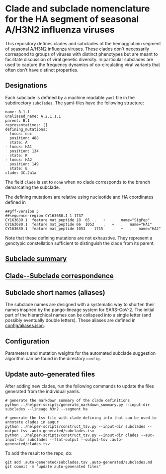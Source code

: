 # Clade and subclade nomenclature for the HA segment of seasonal A/H3N2 influenza viruses

This repository defines clades and subclades of the hemagglutinin segment of seasonal A/H3N2 influenza viruses.
These clades don't necessarily correspond to groups of viruses with distinct phenotypes but are meant to facilitate discussion of viral genetic diversity.
In particular subclades are used to capture the frequency dynamics of co-circulating viral variants that often don't have distinct properties.


## Designations

Each subclade is defined by a machine readable `yaml` file in the subdirectory `subclades`.
The yaml-files have the following structure:
```
name: B.1.1
unaliased_name: A.2.1.1.1
parent: B.1
representatives: []
defining_mutations:
- locus: nuc
  position: 488
  state: A
- locus: HA1
  position: 134
  state: K
- locus: HA2
  position: 149
  state: E
clade: 3C.2a1a
```
The field `clade` is set to `none` when no clade corresponds to the branch demarcating the subclade.

The defining mutations are relative using nucleotide and HA coordinates defined in
```
##gff-version 3
##sequence-region CY163680.1 1 1737
CY163680.1	feature	mat_peptide	18	65	.	+	.	name="SigPep"
CY163680.1	feature	mat_peptide	66	1052	.	+	.	name="HA1"
CY163680.1	feature	mat_peptide	1053	1715	.	+	.	name="HA2"
```
Note that these defining mutations are not exhaustive. They represent a genotypic constellation sufficient to distinguish the clade from its parent.

## [Subclade summary](.auto-generated/subclades.md)

## [Clade--Subclade correspondence](.auto-generated/subclades.md#clade----subclade-correspondence)

## Subclade short names (aliases)
The subclade names are designed with a systematic way to shorten their names inspired by the pango-lineage system for SARS-CoV-2.
The initial part of the hierarchical names can be collapsed into a single letter (and possibly eventually double letters).
These aliases are defined in [config/aliases.json](config/aliases.json).


## Configuration
Parameters and mutation weights for the automated subclade suggestion algorithm can be found in the directory `config`.

## Update auto-generated files
After adding new clades, run the following commands to update the files generated from the individual yamls.
```
# generate the markdown summary of the clade definitions
python ../helper-scripts/generate_markdown_summary.py --input-dir subclades --lineage h3n2 --segment ha

# generate the tsv file with clade-defining info that can be used to annotate clades in augur
python ../helper-scripts/construct_tsv.py --input-dir subclades --output-tsv .auto-generated/subclades.tsv
python ../helper-scripts/construct_tsv.py --input-dir clades --aux-input-dir subclades --flat-output --output-tsv .auto-generated/clades.tsv
```
To add the result to the repo, do:
```
git add .auto-generated/subclades.tsv .auto-generated/subclades.md
git commit -m "update auto-generated files"
```
